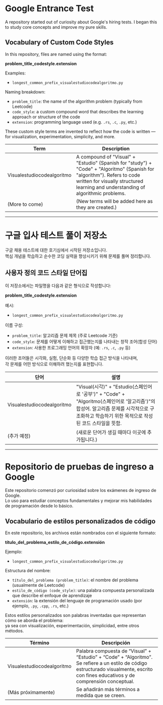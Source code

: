 # Google Entrance Test

A repository started out of curiosity about Google's hiring tests. I began this to study core concepts and improve my pure skills.

## Vocabulary of Custom Code Styles

In this repository, files are named using the format:

**problem_title_codestyle.extension**

Examples:
- `longest_common_prefix_visualestudiocodealgoritmo.py`

Naming breakdown:
- `problem_title`: the name of the algorithm problem (typically from Leetcode)
- `code_style`: a custom compound word that describes the learning approach or structure of the code
- `extension`: programming language used (e.g. `.rs`, `.c`, `.py`, etc.)

These custom style terms are invented to reflect how the code is written — for visualization, experimentation, simplicity, and more.

| Term | Description |
|------|-------------|
| Visualestudiocodealgoritmo | A compound of "Visual" + "Estudio" (Spanish for "study") + "Code" + "Algoritmo" (Spanish for "algorithm"). Refers to code written for visually structured learning and understanding of algorithmic problems. |
| (More to come) | (New terms will be added here as they are created.) |

---

# 구글 입사 테스트 풀이 저장소

구글 채용 테스트에 대한 호기심에서 시작된 저장소입니다.  
핵심 개념을 학습하고 순수한 코딩 실력을 향상시키기 위해 문제를 풀며 정리합니다.

## 사용자 정의 코드 스타일 단어집

이 저장소에서는 파일명을 다음과 같은 형식으로 작성합니다:

**problem_title_codestyle.extension**

예시:
- `longest_common_prefix_visualestudiocodealgoritmo.py`

이름 구성:
- `problem_title`: 알고리즘 문제 제목 (주로 Leetcode 기준)
- `code_style`: 문제를 어떻게 이해하고 접근했는지를 나타내는 창작 조어(합성 단어)
- `extension`: 사용한 프로그래밍 언어의 확장자 (예: `.rs`, `.c`, `.py` 등)

이러한 조어들은 시각화, 실험, 단순화 등 다양한 학습 접근 방식을 나타내며,  
각 문제를 어떤 방식으로 이해하려 했는지를 표현합니다.

| 단어 | 설명 |
|------|------|
| Visualestudiocodealgoritmo | "Visual(시각)" + "Estudio(스페인어로 '공부')" + "Code" + "Algoritmo(스페인어로 '알고리즘')"의 합성어. 알고리즘 문제를 시각적으로 구조화하고 학습하기 위한 목적으로 작성된 코드 스타일을 뜻함. |
| (추가 예정) | (새로운 단어가 생길 때마다 이곳에 추가됩니다.) |

---

# Repositorio de pruebas de ingreso a Google

Este repositorio comenzó por curiosidad sobre los exámenes de ingreso de Google.  
Lo uso para estudiar conceptos fundamentales y mejorar mis habilidades de programación desde lo básico.

## Vocabulario de estilos personalizados de código

En este repositorio, los archivos están nombrados con el siguiente formato:

**título_del_problema_estilo_de_código.extensión**

Ejemplo:
- `longest_common_prefix_visualestudiocodealgoritmo.py`

Estructura del nombre:
- `título_del_problema (problem_title)`: el nombre del problema (usualmente de Leetcode)
- `estilo_de_código (code_style)`: una palabra compuesta personalizada que describe el enfoque de aprendizaje
- `extensión`: la extensión del lenguaje de programación usado (por ejemplo, `.py`, `.cpp`, `.rs`, etc.)

Estos estilos personalizados son palabras inventadas que representan cómo se aborda el problema:  
ya sea con visualización, experimentación, simplicidad, entre otros métodos.

| Término | Descripción |
|--------|-------------|
| Visualestudiocodealgoritmo | Palabra compuesta de “Visual” + “Estudio” + “Code” + “Algoritmo”. Se refiere a un estilo de código estructurado visualmente, escrito con fines educativos y de comprensión conceptual. |
| (Más próximamente) | Se añadirán más términos a medida que se creen. |
